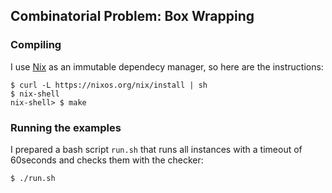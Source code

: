 ## Combinatorial Problem: Box Wrapping

### Compiling

I use [Nix](https://nixos.org/nix/about.html) as an immutable dependecy manager, so here are the instructions:

```
$ curl -L https://nixos.org/nix/install | sh
$ nix-shell
nix-shell> $ make
```

### Running the examples

I prepared a bash script `run.sh` that runs all instances with a timeout of 60seconds and checks them with the checker:

```
$ ./run.sh
```

